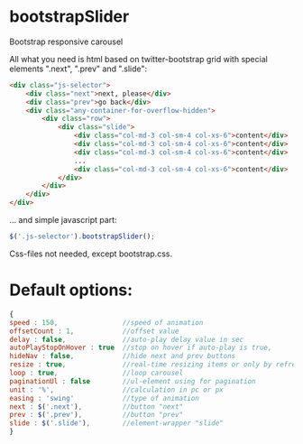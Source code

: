 bootstrapSlider
===============

Bootstrap responsive carousel

All what you need is html based on twitter-bootstrap grid with special elements ".next", ".prev" and ".slide":

```html
<div class="js-selector">
    <div class="next">next, please</div>
    <div class="prev">go back</div>
    <div class="any-container-for-overflow-hidden">
        <div class="row">
            <div class="slide">
                <div class="col-md-3 col-sm-4 col-xs-6">content</div>
                <div class="col-md-3 col-sm-4 col-xs-6">content</div>
                <div class="col-md-3 col-sm-4 col-xs-6">content</div>
                ...
                <div class="col-md-3 col-sm-4 col-xs-6">content</div>
            </div>
        </div>
    </div>
</div>
```
... and simple javascript part:
```javascript
$('.js-selector').bootstrapSlider();
```
Css-files not needed, except bootstrap.css. 

Default options:
===============
```javascript
{
speed : 150,                //speed of animation
offsetCount : 1,            //offset value
delay : false,              //auto-play delay value in sec
autoPlayStopOnHover : true  //stop on hover if auto-play is true,
hideNav : false,            //hide next and prev buttons
resize : true,              //real-time resizing items or only by refreshing page
loop : true,                //loop carousel
paginationUl : false        //ul-element using for pagination
unit : '%',                 //calculation in pc or px
easing : 'swing'            //type of animation
next : $('.next'),          //button "next"
prev : $('.prev'),          //button "prev"
slide : $('.slide'),        //element-wrapper "slide"
}
```
